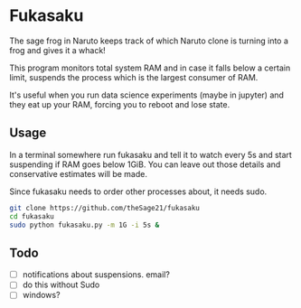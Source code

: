 Fukasaku
=========


The sage frog in Naruto keeps track of which Naruto clone is turning into a frog and gives it a whack!

This program monitors total system RAM and in case it falls below a certain limit, suspends the process which is the largest consumer of RAM.

It's useful when you run data science experiments (maybe in jupyter) and they eat up your RAM, forcing you to reboot and lose state.


Usage
-----

In a terminal somewhere run fukasaku and tell it to watch every 5s and start suspending if RAM goes below 1GiB. You can leave out those details and conservative estimates will be made.

Since fukasaku needs to order other processes about, it needs sudo.

```bash
git clone https://github.com/theSage21/fukasaku
cd fukasaku
sudo python fukasaku.py -m 1G -i 5s &
```


Todo
----

- [ ] notifications about suspensions. email?
- [ ] do this without Sudo
- [ ] windows?
